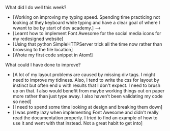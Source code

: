 What did I do well this week?

- [Working on improving my typing speed. Spending time practicing not looking at they keyboard while typing and have a clear goal of where I wwant to be by start of dev academy.] -->
- [Learnt how to implement Font Awesome for the social media icons for my redesigned website]
- [Using that python SimpleHTTPServer trick all the time now rather than browsing to the file location]
- [Wrote my first code snippet in Atom!]


What could I have done to improve?

- [A lot of my layout problems are caused by missing div tags. I might need to improve my tidiness. Also, I tend to write the css for layout by instinct but often end u with results that I don't expect. I need to brush up on that. I also would benefit from maybe working things out on paper more rather than just type away. I also haven't been validating my code so need]
- [I need to spend some time looking at design and breaking them down]
- [I was pretty lazy when implementing Font Awesome and didn't really read the documentation properly. I tried to find an example of how to use it and went with that instead. Not a great habit to get into]
